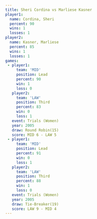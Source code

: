```yaml
---
title: Sheri Cordina vs Marliese Kasner
player1:                
  name: Cordina, Sheri  
  percent: 90           
  wins: 1               
  losses: 1             
player2:                
  name: Kasner, Marliese
  percent: 85           
  wins: 1               
  losses: 1             
games:
 - player1:        
     team: 'MID'   
     position: Lead
     percent: 90   
     win: 1        
     loss: 0       
   player2:         
     team: 'LAW'    
     position: Third
     percent: 83    
     win: 0         
     loss: 1        
   event: Trials (Women)
   year: 2005           
   draw: Round Robin(15)
   score: MID 6 - LAW 5 
 - player1:        
     team: 'MID'   
     position: Lead
     percent: 91   
     win: 0        
     loss: 1       
   player2:         
     team: 'LAW'    
     position: Third
     percent: 88    
     win: 1         
     loss: 0        
   event: Trials (Women)
   year: 2005           
   draw: Tie-Breaker(19)
   score: LAW 9 - MID 4 
---
```

